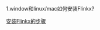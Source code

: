 1.window和linux/mac如何安装Flinkx?

[安装Flinkx的步骤]( https://github.com/wxgzgl/flinkx-web/blob/master/docs/InstallFlinkx.md )

